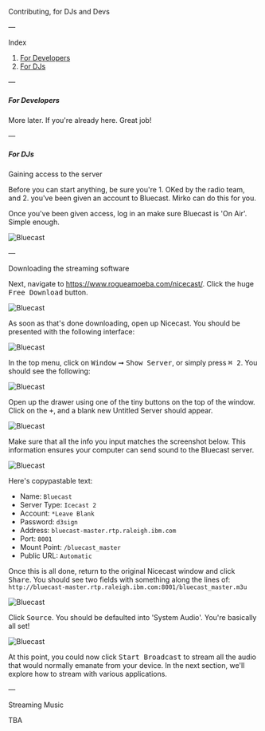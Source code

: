 Contributing, for DJs and Devs

—

Index

1. [For Developers](#for-developers)
2. [For DJs](#for-djs)

—

##### For Developers

More later. If you're already here. Great job!

—

##### For DJs

Gaining access to the server

Before you can start anything, be sure you're 1. OKed by the radio team, and 2. you've been given an account to Bluecast. Mirko can do this for you.

Once you've been given access, log in an make sure Bluecast is 'On Air'. Simple enough.

![Bluecast](/images/1.png)

—

Downloading the streaming software

Next, navigate to https://www.rogueamoeba.com/nicecast/. Click the huge <kbd>Free Download</kbd> button.

![Bluecast](/images/2.png)

As soon as that's done downloading, open up Nicecast. You should be presented with the following interface:

![Bluecast](/images/3.png)

In the top menu, click on <kbd>Window</kbd> ➞ <kbd>Show Server</kbd>, or simply press <kbd>⌘ 2</kbd>. You should see the following:

![Bluecast](/images/4.png)

Open up the drawer using one of the tiny buttons on the top of the window. Click on the <kbd>+</kbd>, and a blank new Untitled Server should appear.

![Bluecast](/images/5.png)

Make sure that all the info you input matches the screenshot below. This information ensures your computer can send sound to the Bluecast server.

![Bluecast](/images/6.png)

Here's copypastable text:

- Name: `Bluecast`
- Server Type: `Icecast 2`
- Account: `*Leave Blank`
- Password: `d3sign`
- Address: `bluecast-master.rtp.raleigh.ibm.com`
- Port: `8001`
- Mount Point: `/bluecast_master`
- Public URL: `Automatic`

Once this is all done, return to the original Nicecast window and click <kbd>Share</kbd>. You should see two fields with something along the lines of: `http://bluecast-master.rtp.raleigh.ibm.com:8001/bluecast_master.m3u`

![Bluecast](/images/7.png)

Click <kbd>Source</kbd>. You should be defaulted into 'System Audio'. You're basically all set!

![Bluecast](/images/8.png)

At this point, you could now click <kbd>Start Broadcast</kbd> to stream all the audio that would normally emanate from your device. In the next section, we'll explore how to stream with various applications.

—

Streaming Music

TBA

